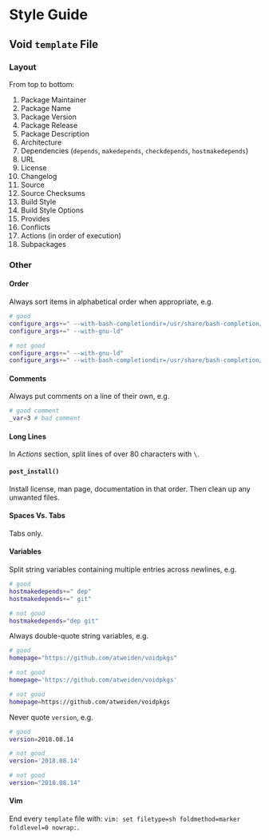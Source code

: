 Style Guide
===========

Void `template` File
---------------------

### Layout

From top to bottom:

1. Package Maintainer
1. Package Name
1. Package Version
1. Package Release
1. Package Description
1. Architecture
1. Dependencies (`depends`, `makedepends`, `checkdepends`, `hostmakedepends`)
1. URL
1. License
1. Changelog
1. Source
1. Source Checksums
1. Build Style
1. Build Style Options
1. Provides
1. Conflicts
1. Actions (in order of execution)
1. Subpackages

### Other

#### Order

Always sort items in alphabetical order when appropriate, e.g.

```sh
# good
configure_args+=" --with-bash-completiondir=/usr/share/bash-completion/completions"
configure_args+=" --with-gnu-ld"
```

```sh
# not good
configure_args+=" --with-gnu-ld"
configure_args+=" --with-bash-completiondir=/usr/share/bash-completion/completions"
```

#### Comments

Always put comments on a line of their own, e.g.

```sh
# good comment
_var=3 # bad comment
```

#### Long Lines

In *Actions* section, split lines of over 80 characters with `\`.

#### `post_install()`

Install license, man page, documentation in that order. Then clean up
any unwanted files.

#### Spaces Vs. Tabs

Tabs only.

#### Variables

Split string variables containing multiple entries across newlines, e.g.

```sh
# good
hostmakedepends+=" dep"
hostmakedepends+=" git"
```

```sh
# not good
hostmakedepends="dep git"
```

Always double-quote string variables, e.g.

```sh
# good
homepage="https://github.com/atweiden/voidpkgs"
```

```sh
# not good
homepage='https://github.com/atweiden/voidpkgs'
```

```sh
# not good
homepage=https://github.com/atweiden/voidpkgs
```

Never quote `version`, e.g.

```sh
# good
version=2018.08.14
```

```sh
# not good
version='2018.08.14'
```

```sh
# not good
version="2018.08.14"
```

#### Vim

End every `template` file with: `vim: set filetype=sh foldmethod=marker foldlevel=0 nowrap:`.

